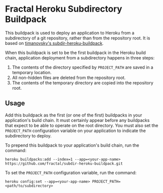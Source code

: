 # Fractal Heroku Subdirectory Buildpack

This buildpack is used to deploy an application to Heroku from a subdirectory of a git repository, rather than from the repository root. It is based on [timanovsky's subdir-heroku-buildpack](https://github.com/timanovsky/subdir-heroku-buildpack).

When this buildpack is set to be the first buildpack in the Heroku build chain, application deployment from a subdirectory happens in three steps:

 1. The contents of the directory specified by `PROJECT_PATH` are saved in a temporary location.
 2. All non-hidden files are deleted from the repository root.
 3. The contents of the temporary directory are copied into the repository root.

## Usage

Add this buildpack as the first (or one of the first) buildpacks in your application's build chain. It must certainly appear before any buildpacks that expect to be able to operate on the root directory. You must also set the `PROJECT_PATH` configuration variable on your application to indicate the subdirectory to deploy.

To prepend this buildpack to your application's build chain, run the command:

    heroku buildpacks:add --index=1 --app=<your-app-name> https://github.com/fractal/subdir-heroku-buildpack.git

To set the `PROJECT_PATH` configuration variable, run the command:

    heroku config:set --app=<your-app-name> PROJECT_PATH=<path/to/subdirectory>
    
